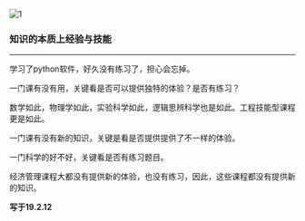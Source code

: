 ![1](https://hello-beijing.oss-cn-beijing.aliyuncs.com/myGithub/MrZ/2019z/26.jpg)

### 知识的本质上经验与技能
---

学习了python软件，好久没有练习了，担心会忘掉。

一门课有没有用，关键看是否可以提供独特的体验？是否有练习？

数学如此，物理学如此，实验科学如此，逻辑思辨科学也是如此。工程技能型课程更是如此。

一门课有没有新的知识，关键是看是否提供提供了不一样的体验。

一门科学的好不好，关键看是否有练习题目。

经济管理课程大都没有提供新的体验，也没有练习，因此，这些课程都没有提供新的知识。

**写于19.2.12**